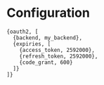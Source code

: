 # Configuration

```
{oauth2, [
  {backend, my_backend},
  {expiries, [
    {access_token, 2592000},
    {refresh_token, 2592000},
    {code_grant, 600}
  ]}
]}
```

